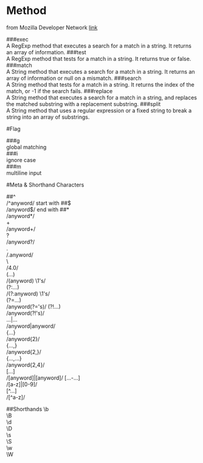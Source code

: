 # Method

from Mozilla Developer Network [link](https://developer.mozilla.org/en-US/docs/Web/JavaScript/Guide/Regular_Expressions)

###exec 	
A RegExp method that executes a search for a match in a string. It returns an array of information.
###test 	
A RegExp method that tests for a match in a string. It returns true or false.
###match 	
A String method that executes a search for a match in a string. It returns an array of information or null on a mismatch.
###search 	
A String method that tests for a match in a string. It returns the index of the match, or -1 if the search fails.
###replace 	
A String method that executes a search for a match in a string, and replaces the matched substring with a replacement substring.
###split 	
A String method that uses a regular expression or a fixed string to break a string into an array of substrings.

#Flag

###g  
global matching 	
###i 	
ignore case 	
###m 	
multiline input

#Meta & Shorthand Characters

##^ 	
/^anyword/ 	start with
##$ 	
/anyword$/ end with
##* 	
/anyword*/ 	
+ 	
	/anyword+/ 	
? 	
/anyword?/ 	
. 	
/.anyword/ 	
\ 	
/4\.0/ 	
(...) 	
/(anyword) \1's/ 	
(?:...) 	
/(?:anyword) \1's/ 	
(?=...) 	
/anyword(?='s)/ 
(?!...) 	
/anyword(?!'s)/ 	
...|... 	
/anyword|anyword/ 	
{...} 	
/anyword{2}/ 	
{...,} 	
/anyword{2,}/ 	
{...,...} 	
/anyword{2,4}/ 	 
[...] 	
/[anyword]|[anyword]/ 
[...-...] 	
/[a-z]|[0-9]/ 	
[^...] 	
/[^a-z]/ 	

##Shorthands
\b 		
\B 		
\d 		
\D 	
\s 	 	
\S 		
\w 		
\W 	
